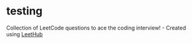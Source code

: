 # testing
Collection of LeetCode questions to ace the coding interview! - Created using [LeetHub](https://github.com/QasimWani/LeetHub)
